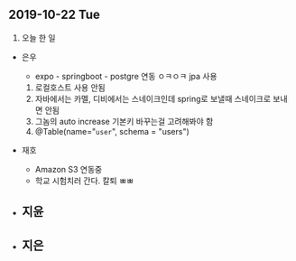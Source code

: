 ## 2019-10-22 Tue

1. 오늘 한 일
- 은우
    - expo - springboot - postgre 연동 ㅇㅋㅇㅋ jpa 사용
    1. 로컬호스트 사용 안됨
    2. 자바에서는 카멜, 디비에서는 스네이크인데  spring로 보낼때 스네이크로 보내면 안됨
    3. 그놈의 auto increase 기본키 바꾸는걸 고려해봐야 함
    4. @Table(name="`user`", schema = "users")

- 재호
    - Amazon S3 연동중
    - 학교 시험치러 간다. 칼퇴 ㅃㅃ

- 지윤
  - 

- 지은
  - 